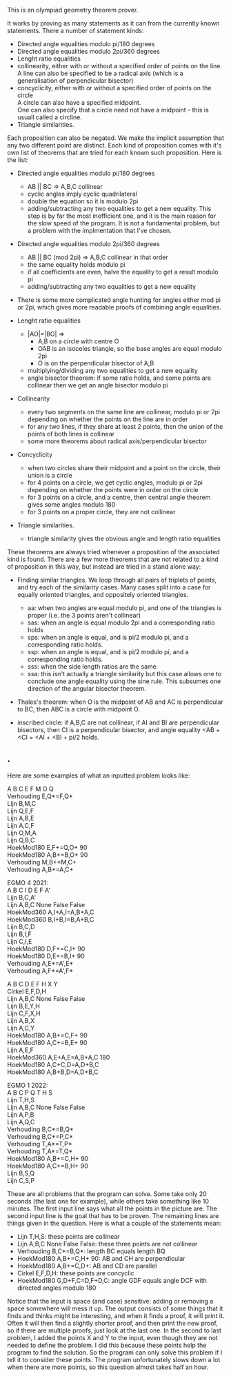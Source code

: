 This is an olympiad geometry theorem prover.

It works by proving as many statements as it can from the currently known statements. There a number of statement kinds:
- Directed angle equalities modulo pi/180 degrees
- Directed angle equalities modulo 2pi/360 degrees
- Lenght ratio equalities
- collinearity, either with or without a specified order of points on the line.\
    A line can also be specified to be a radical axis (which is a generalisation of perpendicular bisector)
- concyclicity, either with or without a specified order of points on the circle\
    A circle can also have a specified midpoint.\
    One can also specify that a circle need not have a midpoint - this is usuall called a circline.
- Triangle similarities.

Each proposition can also be negated. We make the implicit assumption that any two different point are distinct. Each kind of proposition comes with it's own list of theorems that are tried for each known such proposition. Here is the list:

- Directed angle equalities modulo pi/180 degrees
    - AB || BC => A,B,C collinear
    - cyclic angles imply cyclic quadrilateral
    - double the equation so it is modulo 2pi
    - adding/subtracting any two equalities to get a new equality. This step is by far the most inefficient one, and it is the main reason for the slow speed of the program. It is not a fundamental problem, but a problem with the implmentation that I've chosen.

- Directed angle equalities modulo 2pi/360 degrees
    - AB || BC (mod 2pi) => A,B,C collinear in that order
    - the same equality holds modulo pi
    - if all coefficients are even, halve the equality to get a result modulo pi
    - adding/subtracting any two equalities to get a new equality

- There is some more complicated angle hunting for angles either mod pi or 2pi,
    which gives more readable proofs of combining angle equalities.

- Lenght ratio equalities
    - |AO|=|BO| =>
        - A,B on a circle with centre O
        - OAB is an isoceles triangle, so the base angles are equal modulo 2pi
        - O is on the perpendicular bisector of A,B
    - multiplying/dividing any two equalities to get a new equality
    - angle bisector theorem: if some ratio holds, and some points are collinear then we get an angle bisector modulo pi

- Collinearity
    - every two segments on the same line are collinear, modulo pi or 2pi depending on whether the points on the line are in order
    - for any two lines, if they share at least 2 points, then the union of the points of both lines is collinear
    - some more theorems about radical axis/perpendicular bisector

- Concyclicity
    - when two circles share their midpoint and a point on the circle, their union is a circle
    - for 4 points on a circle, we get cyclic angles, modulo pi or 2pi depending on whether the points were in order on the circle
    - for 3 points on a circle, and a centre, then central angle theorem gives some angles modulo 180
    - for 3 points on a proper circle, they are not collinear

- Triangle similarities.
    - triangle similarity gives the obvious angle and length ratio equalities


These theorems are always tried whenever a proposition of the associated kind is found. There are a few more theorems that are not related to a kind of proposition in this way, but instead are tried in a stand alone way:

- Finding similar triangles. We loop through all pairs of triplets of points, and try each of the similarity cases. Many cases split into a case for equally oriented triangles, and oppositely oriented triangles.
    - aa: when two angles are equal modulo pi, and one of the triangles is proper (i.e. the 3 points aren't collinear)
    - sas: when an angle is equal modulo 2pi and a corresponding ratio holds
    - sps: when an angle is equal, and is pi/2 modulo pi, and a corresponding ratio holds.
    - ssp: when an angle is equal, and is pi/2 modulo pi, and a corresponding ratio holds.
    - sss: when the side length ratios are the same
    - ssa: this isn't actually a triangle similarity but this case allows one to conclude one angle equality using the sine rule.
        This subsumes one direction of the angular bisector theorem.
    
- Thales's theorem: when O is the midpoint of AB and AC is perpendicular to BC, then ABC is a circle with midpoint O.

- inscribed circle: if A,B,C are not collinear, if AI and BI are perpendicular bisectors, then CI is a perpendicular bisector,
    and angle equality <AB + <CI = <AI + <BI + pi/2 holds.

.
-

Here are some examples of what an inputted problem looks like:

A B C E F M O Q\
Verhouding E,Q*=F,Q*\
Lijn B,M,C\
Lijn Q,E,F\
Lijn A,B,E\
Lijn A,C,F\
Lijn O,M,A\
Lijn Q,B,C\
HoekMod180 E,F+=Q,O+ 90\
HoekMod180 A,B+=B,O+ 90\
Verhouding M,B+=M,C+\
Verhouding A,B+=A,C+

EGMO 4 2021:\
A B C I D E F A'\
Lijn B,C,A'\
Lijn A,B,C None False False\
HoekMod360 A,I+A,I=A,B+A,C\
HoekMod360 B,I+B,I=B,A+B,C\
Lijn B,C,D\
Lijn B,I,F\
Lijn C,I,E\
HoekMod180 D,F+=C,I+ 90\
HoekMod180 D,E+=B,I+ 90\
Verhouding A,E*=A',E*\
Verhouding A,F*=A',F*


A B C D E F H X Y\
Cirkel E,F,D,H\
Lijn A,B,C None False False\
Lijn B,E,Y,H\
Lijn C,F,X,H\
Lijn A,B,X\
Lijn A,C,Y\
HoekMod180 A,B+=C,F+ 90\
HoekMod180 A,C+=B,E+ 90\
Lijn A,E,F\
HoekMod360 A,E+A,E=A,B+A,C 180\
HoekMod180 A,C+C,D=A,D+B,C\
HoekMod180 A,B+B,D=A,D+B,C


EGMO 1 2022:\
A B C P Q T H S\
Lijn T,H,S\
Lijn A,B,C None False False\
Lijn A,P,B\
Lijn A,Q,C\
Verhouding B,C*=B,Q*\
Verhouding B,C*=P,C*\
Verhouding T,A*=T,P*\
Verhouding T,A*=T,Q*\
HoekMod180 A,B+=C,H+ 90\
HoekMod180 A,C+=B,H+ 90\
Lijn B,S,Q\
Lijn C,S,P

These are all problems that the program can solve. Some take only 20 seconds (the last one for example), while others take something like 10 minutes.
The first input line says what all the points in the picture are. The second input line is the goal that has to be proven. The remaining lines are things given in the question. Here is what a couple of the statements mean:
-	Lijn T,H,S: these points are collinear
-	Lijn A,B,C None False False: these three points are not collinear
-	Verhouding B,C*=B,Q*: length BC equals length BQ
-	HoekMod180 A,B+=C,H+ 90: AB and CH are perpendicular
-	HoekMod180 A,B+=C,D+: AB and CD are parallel
-	Cirkel E,F,D,H: these points are concyclic
-	HoekMod180 G,D+F,C=D,F+D,C: angle GDF equals angle DCF with directed angles modulo 180

Notice that the input is space (and case) sensitive: adding or removing a space somewhere will mess it up.
The output consists of some things that it finds and thinks might be interesting, and when it finds a proof, it will print it. Often it will then find a slightly shorter proof, and then print the new proof, so if there are multiple proofs, just look at the last one.
In the second to last problem, I added the points X and Y to the input, even though they are not needed to define the problem. I did this because these points help the program to find the solution. So the program can only solve this problem if I tell it to consider these points. The program unfortunately slows down a lot when there are more points, so this question almost takes half an hour.



